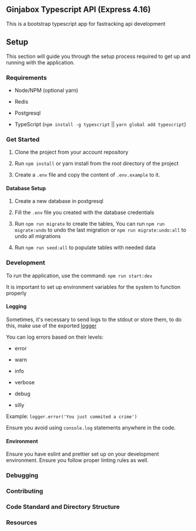## Ginjabox Typescript API (Express 4.16)

This is a bootstrap typescript app for fastracking api development

## Setup

This section will guide you through the setup process required to get up and running with the application.

### Requirements

-   Node/NPM (optional yarn)

-   Redis

-   Postgresql

-   TypeScript (`npm install -g typescript` || `yarn global add typescript`)

### Get Started

1. Clone the project from your account repository

2. Run `npm install` or yarn install from the root directory of the project

3. Create a `.env` file and copy the content of `.env.example` to it.

#### Database Setup

1. Create a new database in postgresql

2. Fill the `.env` file you created with the database credentials

3. Run `npm run migrate` to create the tables, You can run `npm run migrate:undo` to undo the last migration or `npm run migrate:undo:all` to undo all migrations

4. Run `npm run seed:all` to populate tables with needed data

### Development

To run the application, use the command: `npm run start:dev`

It is important to set up environment variables for the system to function properly

#### Logging

Sometimes, it's necessary to send logs to the stdout or store them, to do this, make use of the exported [logger](src/core/utils/logger)

You can log errors based on their levels:

-   error

-   warn

-   info

-   verbose

-   debug

-   silly

Example: `logger.error('You just commited a crime')`

Ensure you avoid using `console.log` statements anywhere in the code.

#### Environment

Ensure you have eslint and prettier set up on your development environment. Ensure you follow proper linting rules as well.

### Debugging

### Contributing

### Code Standard and Directory Structure

### Resources
